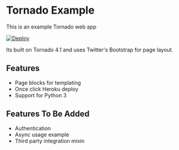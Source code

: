 Tornado Example
===============

This is an example Tornado web app

[![Deploy](https://www.herokucdn.com/deploy/button.png)](https://heroku.com/deploy?template=https://github.com/tuergeist/tornado-example)


Its built on Tornado 4.1 and uses Twitter's Bootstrap for page layout.


## Features

- Page blocks for templating
- Once click Heroku deploy 
- Support for Python 3

## Features To Be Added

- Authentication
- Async usage example
- Third party integration mixin

